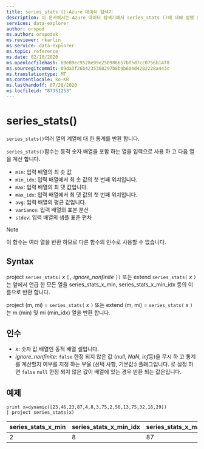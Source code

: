 ```yaml
---
title: series_stats ()-Azure 데이터 탐색기
description: 이 문서에서는 Azure 데이터 탐색기에서 series_stats ()에 대해 설명 합니다.
services: data-explorer
author: orspod
ms.author: orspodek
ms.reviewer: rkarlin
ms.service: data-explorer
ms.topic: reference
ms.date: 02/10/2020
ms.openlocfilehash: 69e09ec9528e99e250986657bf5d7cc0756b14f8
ms.sourcegitcommit: 09da3f26b4235368297b8b9b604d4282228a443c
ms.translationtype: MT
ms.contentlocale: ko-KR
ms.lasthandoff: 07/28/2020
ms.locfileid: "87351253"
---
```

# <a name="series_stats"></a>series_stats()

`series_stats()`여러 열의 계열에 대 한 통계를 반환 합니다.  

`series_stats()`함수는 동적 숫자 배열을 포함 하는 열을 입력으로 사용 하 고 다음 열을 계산 합니다.
* `min`: 입력 배열의 최 솟 값
* `min_idx`: 입력 배열에서 최 솟 값의 첫 번째 위치입니다.
* `max`: 입력 배열의 최 댓 값입니다.
* `max_idx`: 입력 배열에서 최 댓 값의 첫 번째 위치입니다.
* `avg`: 입력 배열의 평균 값입니다.
* `variance`: 입력 배열의 표본 분산
* `stdev`: 입력 배열의 샘플 표준 편차

> [!NOTE] 
> 이 함수는 여러 열을 반환 하므로 다른 함수의 인수로 사용할 수 없습니다.

## <a name="syntax"></a>Syntax

project `series_stats(` *x* `[,` *ignore_nonfinite* `])` 또는 extend `series_stats(` *x* `)` 는 앞에서 언급 한 모든 열을 series_stats_x_min, series_stats_x_min_idx 등의 이름으로 반환 합니다.
 
project (m, mi) = `series_stats(` *x* `)` 또는 extend (m, mi) = `series_stats(` *x* `)` 는 m (min) 및 mi (min_idx) 열을 반환 합니다.

## <a name="arguments"></a>인수

* *x*: 숫자 값 배열인 동적 배열 셀입니다. 
* *ignore_nonfinite*: `false` 한정 되지 않은 값 (*null*, *NaN*, *inf*등)을 무시 하 고 통계를 계산할지 여부를 지정 하는 부울 (선택 사항, 기본값:) 플래그입니다. 로 설정 하면 `false` `null` 한정 되지 않은 값이 배열에 있는 경우 반환 되는 값은입니다.

## <a name="example"></a>예제

<!-- csl: https://help.kusto.windows.net:443/Samples -->
```kusto
print x=dynamic([23,46,23,87,4,8,3,75,2,56,13,75,32,16,29]) 
| project series_stats(x)

```

|series_stats_x_min|series_stats_x_min_idx|series_stats_x_max|series_stats_x_max_idx|series_stats_x_avg|series_stats_x_stdev|series_stats_x_variance|
|---|---|---|---|---|---|---|
|2|8|87|3|32.8|28.5036338535483|812.457142857143|
